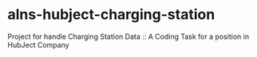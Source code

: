 # alns-hubject-charging-station
Project for handle Charging Station Data :: A Coding Task for a position in HubJect Company
